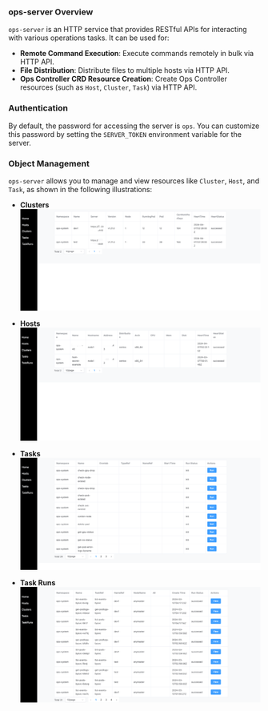 ### **ops-server Overview**

`ops-server` is an HTTP service that provides RESTful APIs for interacting with various operations tasks. It can be used for:

- **Remote Command Execution**: Execute commands remotely in bulk via HTTP API.
- **File Distribution**: Distribute files to multiple hosts via HTTP API.
- **Ops Controller CRD Resource Creation**: Create Ops Controller resources (such as `Host`, `Cluster`, `Task`) via HTTP API.

### **Authentication**

By default, the password for accessing the server is `ops`. You can customize this password by setting the `SERVER_TOKEN` environment variable for the server.

### **Object Management**

`ops-server` allows you to manage and view resources like `Cluster`, `Host`, and `Task`, as shown in the following illustrations:

- **Clusters**  
  ![](images/clusters.png)

- **Hosts**  
  ![](images/hosts.png)

- **Tasks**  
  ![](images/tasks.png)

- **Task Runs**  
  ![](images/taskruns.png)

